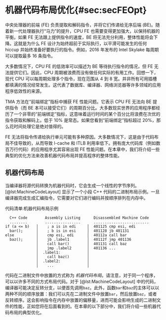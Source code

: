 

[TODO]:如何测量代码占用空间

# 机器代码布局优化{#sec:secFEOpt}

中央处理器的前端 (FE) 负责提取和解码指令，并将它们传递给无序后端 (BE)。随着新一代处理器执行“马力”的提升，CPU FE 也需要变得更加强大，以保持机器的平衡。如果 FE 无法跟上提供指令的速度，BE 将无法充分利用，整体性能将会下降。这就是为什么 FE 设计为始终超前于实际执行，以平滑可能发生的任何 hiccup 并始终准备好要执行的指令。例如，2016 年发布的 Intel Skylake 每周期可以提取最多 16 条指令。

大多数情况下，CPU FE 的低效率可以描述为 BE 等待执行指令的情况，但 FE 无法提供它们。因此，CPU 周期被浪费而没有做任何实际的有用工作。回想一下，现代 CPU 可以每周期处理多个指令，现在范围从 4 到 8 宽。并非所有可用插槽都填满的情况经常发生。这代表了数据库、编译器、网络浏览器等许多领域的应用程序低效性的来源。

TMA 方法在“前端绑定”指标中捕获 FE 性能问题。它表示 CPU FE 无法向 BE 提供指令（而 BE 本可以接受它们）的周期百分比。大多数现实世界的应用程序都经历了一个非零的“前端绑定”指标，这意味着运行时间的某个百分比将浪费在次优的指令获取和解码上。低于 10% 是常态。如果您看到“前端绑定”指标超过 20%，那么花时间处理它是绝对值得的。

FE 无法将指令传递给执行单元可能有多种原因。大多数情况下，这是由于代码布局不佳导致的，从而导致 I-cache 和 ITLB 利用率低下。拥有庞大代码库（例如数百万行代码）的应用程序尤其容易出现 FE 性能问题。在本章中，我们将介绍一些典型的优化方法来改善机器代码布局并提高程序的整体性能。


 ## 机器代码布局

当编译器将源代码转换为机器代码时，它会生成一个线性的字节序列。[@lst:MachineCodeLayout] 显示了一个小段 C++ 代码的二进制布局示例。一旦编译器完成生成汇编指令，它需要对它们进行编码并按顺序排列在内存中。

代码清单:机器代码布局示例

~~~~ {#lst:MachineCodeLayout .cpp}
  C++ Code        Assembly Listing      Disassembled Machine Code
  ........        ................      ......................... 
if (a <= b)   │    ; a is in edi     │  401125 cmp esi, edi
  bar();      │    ; b is in esi     │  401128 jb 401131
else          │    cmp esi, edi      │  40112a call bar
  baz();      │    jb .label1        │  40112f jmp 401136
              │    call bar()        │  401131 call baz
              │    jmp .label2       │  401136 ...
              │  .label1:            │
              │    call baz()        │
              │  .label2:            │
              │    ...               │
~~~~

代码在二进制文件中放置的方式称为 *机器代码布局*。请注意，对于同一个程序，可以以许多不同的方式布局代码。对于 [@lst:MachineCodeLayout] 中的代码，编译器可能决定反转分支，以便首先调用`baz`。此外，函数`bar`和`baz`的主体可以以两种不同的顺序放置：我们可以先在二进制文件中放置`bar`，然后放置`baz`，或者反转顺序。这会影响指令在内存中放置的偏移量，进而可能会影响生成的二进制文件的性能，正如您将在后面看到的。在本章的以下部分中，我们将介绍一些机器代码布局的典型优化。
